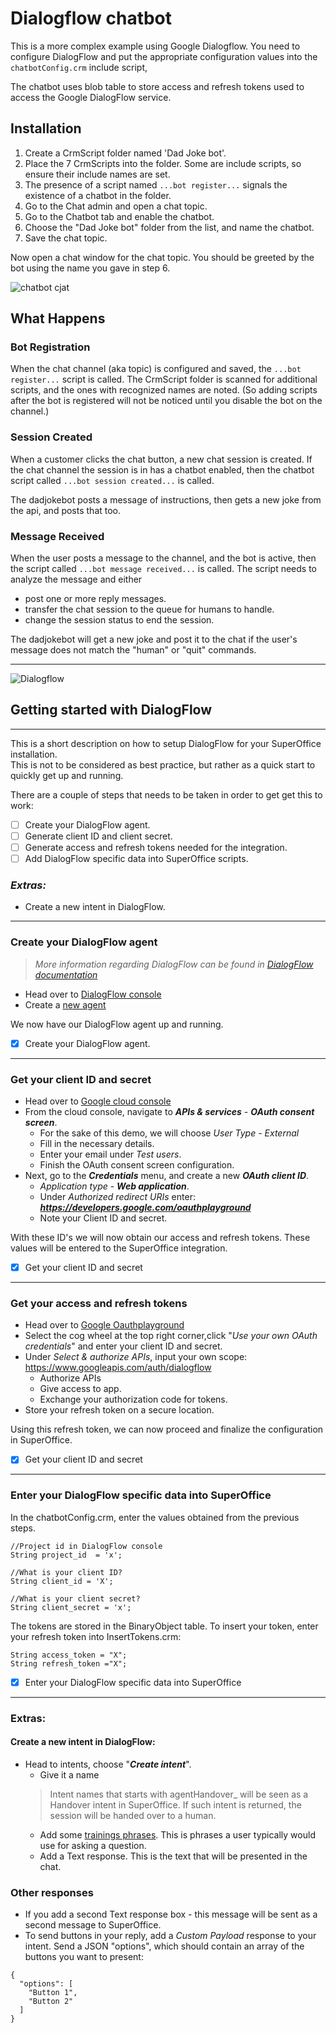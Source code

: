 # Dialogflow chatbot

This is a more complex example using Google Dialogflow. You need to configure DialogFlow and put the
appropriate configuration values into the `chatbotConfig.crm` include script,

The chatbot uses blob table to store access and refresh tokens used to access the Google DialogFlow service.

## Installation

1. Create a CrmScript folder named 'Dad Joke bot'.
2. Place the 7 CrmScripts into the folder. Some are include scripts, so ensure their include names are set.
3. The presence of a script named  `...bot register...` signals the existence of a chatbot in the folder.
4. Go to the Chat admin and open a chat topic.
5. Go to the Chatbot tab and enable the chatbot.
6. Choose the "Dad Joke bot" folder from the list, and name the chatbot.
7. Save the chat topic.

Now open a chat window for the chat topic.
You should be greeted by the bot using the name you gave in step 6.

![chatbot cjat](images/chat.png)

## What Happens

### Bot Registration

When the chat channel (aka topic) is configured and saved, the `...bot register...` script is called.
The CrmScript folder is scanned for additional scripts, and the ones with recognized names are noted.
(So adding scripts after the bot is registered will not be noticed until you disable the bot on the channel.)

### Session Created

When a customer clicks the chat button, a new chat session is created.
If the chat channel the session is in has a chatbot enabled, then the chatbot script called `...bot session created...` is called. 

The dadjokebot posts a message of instructions, then gets a new joke from the api, and posts that too.


### Message Received

When the user posts a message to the channel, and the bot is active, then the script called
`...bot message received...` is called.
The script needs to analyze the message and either

* post one or more reply messages.
* transfer the chat session to the queue for humans to handle.
* change the session status to end the session.

The dadjokebot will get a new joke and post it to the chat if the user's message does not match the "human"
or "quit" commands.  

---  


![Dialogflow](https://upload.wikimedia.org/wikipedia/en/c/c7/Dialogflow_logo.svg)  
  

## Getting started with DialogFlow 

*** 

This is a short description on how to setup DialogFlow for your SuperOffice installation.  
This is not to be considered as best practice, but rather as a quick start to quickly get up and running.  

There are a couple of steps that needs to be taken in order to get get this to work:

- [ ] Create your DialogFlow agent.
- [ ] Generate client ID and client secret.
- [ ] Generate access and refresh tokens needed for the integration.  
- [ ] Add DialogFlow specific data into SuperOffice scripts.  

### *Extras:*
- Create a new intent in DialogFlow.  

***  

### Create your DialogFlow agent

> *More information regarding DialogFlow can be found in* *[DialogFlow documentation](https://cloud.google.com/dialogflow/docs)* 

- Head over to [DialogFlow console](https://dialogflow.cloud.google.com/)
- Create a [new agent](https://cloud.google.com/dialogflow/es/docs/agents-overview) 

 
We now have our DialogFlow agent up and running.  
- [x] Create your DialogFlow agent.  
---
### Get your client ID and secret
- Head over to [Google cloud console](https://console.cloud.google.com/)
- From the cloud console, navigate to *___APIs & services___* - *___OAuth consent screen___*.
  - For the sake of this demo, we will choose *User Type - External*
  - Fill in the necessary details.
  - Enter your email under *Test users*.
  - Finish the OAuth consent screen configuration.
- Next, go to the ___Credentials___ menu, and create a new *___OAuth client ID___*.
  - *Application type* - ___Web application___.
  - Under *Authorized redirect URIs* enter: ___https://developers.google.com/oauthplayground___
  - Note your Client ID and secret.  
  
  
With these ID's we will now obtain our access and refresh tokens. These values will be entered to the SuperOffice integration.
- [x] Get your client ID and secret  

---  

### Get your access and refresh tokens

- Head over to [Google Oauthplayground](https://developers.google.com/oauthplayground/)
- Select the cog wheel at the top right corner,click "*Use your own OAuth credentials*" and enter your client ID and secret.
- Under *Select & authorize APIs*, input your own scope: https://www.googleapis.com/auth/dialogflow
  - Authorize APIs
  - Give access to app.
  - Exchange your authorization code for tokens.  
- Store your refresh token on a secure location.  
  
Using this refresh token, we can now proceed and finalize the configuration in SuperOffice.  
- [x] Get your client ID and secret  
---  
### Enter your DialogFlow specific data into SuperOffice

In the chatbotConfig.crm, enter the values obtained from the previous steps.

```
//Project id in DialogFlow console
String project_id  = 'x';

//What is your client ID?
String client_id = 'X';

//What is your client secret?
String client_secret = 'x';
```

The tokens are stored in the BinaryObject table. To insert your token, enter your refresh token into InsertTokens.crm:

```
String access_token = "X";
String refresh_token ="X";
```  
- [x] Enter your DialogFlow specific data into SuperOffice  
---  
### Extras:

#### Create a new intent in DialogFlow:
- Head to intents, choose "___Create intent___".
  - Give it a name 
  > Intent names that starts with agentHandover_ will be seen as a Handover intent in SuperOffice. If such intent is returned, the session will be handed over to a human.
  - Add some [trainings phrases](https://cloud.google.com/dialogflow/es/docs/intents-training-phrases). This is phrases a user typically would use for asking a question.
  - Add a Text response. This is the text that will be presented in the chat.

 ### Other responses   
    
- If you add a second Text response box - this message will be sent as a second message to SuperOffice.
- To send buttons in your reply, add a *Custom Payload* response to your intent. Send a JSON "options", which should contain an array of the buttons you want to present:

```
{
  "options": [
    "Button 1",
    "Button 2"
  ]
}
````

